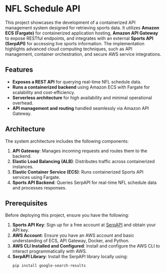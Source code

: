 # NFL Schedule API

This project showcases the development of a containerized API management system designed for retrieving sports data. It utilizes **Amazon ECS (Fargate)** for containerized application hosting, **Amazon API Gateway** to expose RESTful endpoints, and integrates with an external **Sports API (SerpAPI)** for accessing live sports information. The implementation highlights advanced cloud computing techniques, such as API management, container orchestration, and secure AWS service integrations.

## Features

- **Exposes a REST API** for querying real-time NFL schedule data.
- **Runs a containerized backend** using Amazon ECS with Fargate for scalability and cost-efficiency.
- **Serverless architecture** for high availability and minimal operational overhead.
- **API management and routing** handled seamlessly via Amazon API Gateway.

## Architecture

The system architecture includes the following components:

1. **API Gateway**: Manages incoming requests and routes them to the backend.
2. **Elastic Load Balancing (ALB)**: Distributes traffic across containerized instances.
3. **Elastic Container Service (ECS)**: Runs containerized Sports API services using Fargate.
4. **Sports API Backend**: Queries SerpAPI for real-time NFL schedule data and processes responses.

## Prerequisites

Before deploying this project, ensure you have the following:

1. **Sports API Key**: Sign up for a free account at [SerpAPI](https://serpapi.com) and obtain your API key.
2. **AWS Account**: Ensure you have an AWS account and basic understanding of ECS, API Gateway, Docker, and Python.
3. **AWS CLI Installed and Configured**: Install and configure the AWS CLI to interact programmatically with AWS.
4. **SerpAPI Library**: Install the SerpAPI library locally using:
   ```bash
   pip install google-search-results
   ```
